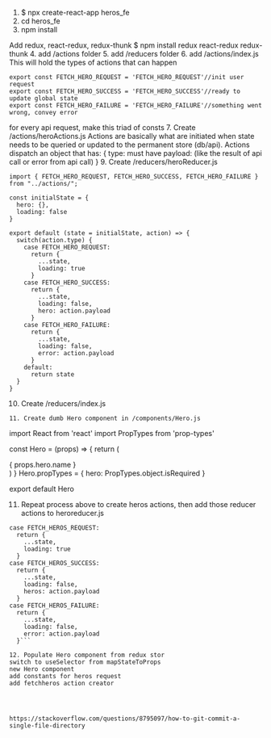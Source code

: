 1. $ npx create-react-app heros_fe
2. cd heros_fe
3. npm install

Add redux, react-redux, redux-thunk
$ npm install redux react-redux redux-thunk
4. add /actions folder
5. add /reducers folder
6. add /actions/index.js
This will hold the types of actions that can happen
```
export const FETCH_HERO_REQUEST = 'FETCH_HERO_REQUEST'//init user request
export const FETCH_HERO_SUCCESS = 'FETCH_HERO_SUCCESS'//ready to update global state
export const FETCH_HERO_FAILURE = 'FETCH_HERO_FAILURE'//something went wrong, convey error
```
for every api request, make this triad of consts
7. Create /actions/heroActions.js
Actions are basically what are initiated when state needs to be queried or updated to the permanent store (db/api). Actions dispatch an object that has: 
{
  type: must have
  payload: (like the result of api call or error from api call)
}
9. Create /reducers/heroReducer.js
```
import { FETCH_HERO_REQUEST, FETCH_HERO_SUCCESS, FETCH_HERO_FAILURE } from "../actions/";

const initialState = {
  hero: {},
  loading: false
}

export default (state = initialState, action) => {
  switch(action.type) {
    case FETCH_HERO_REQUEST:
      return {
        ...state,
        loading: true
      }
    case FETCH_HERO_SUCCESS:
      return {
        ...state,
        loading: false,
        hero: action.payload
      }
    case FETCH_HERO_FAILURE:
      return {
        ...state,
        loading: false,
        error: action.payload
      }
    default:
      return state
  }
}
```
10. Create /reducers/index.js
```
11. Create dumb Hero component in /components/Hero.js

```
import React from 'react'
import PropTypes from 'prop-types'

const Hero = (props) => {
  return (
  <div className="hero">{ props.hero.name }</div>
  )
}
Hero.propTypes = {
  hero: PropTypes.object.isRequired
}

export default Hero

11. Repeat process above to create heros actions, then add those reducer actions to heroreducer.js
```
case FETCH_HEROS_REQUEST:
  return {
    ...state,
    loading: true
  }
case FETCH_HEROS_SUCCESS:
  return {
    ...state,
    loading: false,
    heros: action.payload
  }
case FETCH_HEROS_FAILURE:
  return {
    ...state,
    loading: false,
    error: action.payload
  }```

12. Populate Hero component from redux stor
switch to useSelector from mapStateToProps
new Hero component
add constants for heros request
add fetchheros action creator




https://stackoverflow.com/questions/8795097/how-to-git-commit-a-single-file-directory